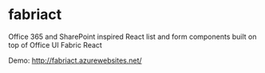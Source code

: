 ﻿# fabriact
 
 Office 365 and SharePoint inspired React list and form components built on top of Office UI Fabric React
 
 Demo: http://fabriact.azurewebsites.net/
